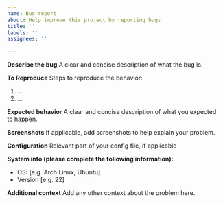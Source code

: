 ```yaml
---
name: Bug report
about: Help improve this project by reporting bugs
title: ''
labels: ''
assignees: ''

---
```


**Describe the bug**
A clear and concise description of what the bug is.

**To Reproduce**
Steps to reproduce the behavior:
1. ...
2. ...

**Expected behavior**
A clear and concise description of what you expected to happen.

**Screenshots**
If applicable, add screenshots to help explain your problem.

**Configuration**
Relevant part of your config file, if applicable

**System info (please complete the following information):**
 - OS: [e.g. Arch Linux, Ubuntu]
 - Version [e.g. 22]

**Additional context**
Add any other context about the problem here.
